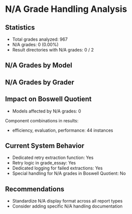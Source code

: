 # N/A Grade Handling Analysis

## Statistics

- Total grades analyzed: 967
- N/A grades: 0 (0.00%)
- Result directories with N/A grades: 0 / 2

## N/A Grades by Model


## N/A Grades by Grader


## Impact on Boswell Quotient

- Models affected by N/A grades: 0

Component combinations in results:

- efficiency, evaluation, performance: 44 instances

## Current System Behavior

- Dedicated retry extraction function: Yes
- Retry logic in grade_essay: Yes
- Dedicated logging for failed extractions: Yes
- Special handling for N/A grades in Boswell Quotient: No

## Recommendations

- Standardize N/A display format across all report types
- Consider adding specific N/A handling documentation
